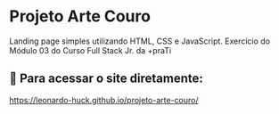 # Projeto Arte Couro
Landing page simples utilizando HTML, CSS e JavaScript. Exercício do Módulo 03 do Curso Full Stack Jr. da +praTi

## 🔗 Para acessar o site diretamente:

https://leonardo-huck.github.io/projeto-arte-couro/